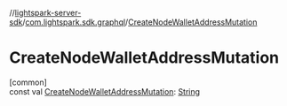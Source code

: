 //[lightspark-server-sdk](../../index.md)/[com.lightspark.sdk.graphql](index.md)/[CreateNodeWalletAddressMutation](-create-node-wallet-address-mutation.md)

# CreateNodeWalletAddressMutation

[common]\
const val [CreateNodeWalletAddressMutation](-create-node-wallet-address-mutation.md): [String](https://kotlinlang.org/api/latest/jvm/stdlib/kotlin/-string/index.html)
